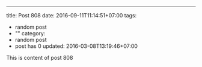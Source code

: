 ---
title: Post 808
date: 2016-09-11T11:14:51+07:00
tags:
  - random post
  - ""
category:
  - random post
  - post has 0
updated: 2016-03-08T13:19:46+07:00

This is content of post 808